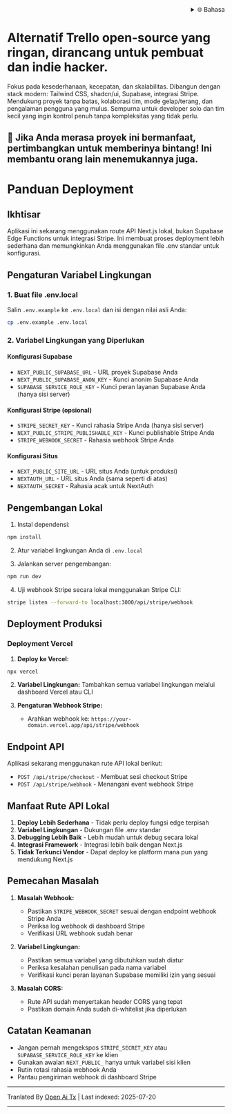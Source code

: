 <div align="right">
  <details>
    <summary >🌐 Bahasa</summary>
    <div>
      <div align="center">
        <a href="https://openaitx.github.io/view.html?user=Uaghazade1&project=kanba&lang=en">English</a>
        | <a href="https://openaitx.github.io/view.html?user=Uaghazade1&project=kanba&lang=zh-CN">简体中文</a>
        | <a href="https://openaitx.github.io/view.html?user=Uaghazade1&project=kanba&lang=zh-TW">繁體中文</a>
        | <a href="https://openaitx.github.io/view.html?user=Uaghazade1&project=kanba&lang=ja">日本語</a>
        | <a href="https://openaitx.github.io/view.html?user=Uaghazade1&project=kanba&lang=ko">한국어</a>
        | <a href="https://openaitx.github.io/view.html?user=Uaghazade1&project=kanba&lang=hi">हिन्दी</a>
        | <a href="https://openaitx.github.io/view.html?user=Uaghazade1&project=kanba&lang=th">ไทย</a>
        | <a href="https://openaitx.github.io/view.html?user=Uaghazade1&project=kanba&lang=fr">Français</a>
        | <a href="https://openaitx.github.io/view.html?user=Uaghazade1&project=kanba&lang=de">Deutsch</a>
        | <a href="https://openaitx.github.io/view.html?user=Uaghazade1&project=kanba&lang=es">Español</a>
        | <a href="https://openaitx.github.io/view.html?user=Uaghazade1&project=kanba&lang=it">Itapano</a>
        | <a href="https://openaitx.github.io/view.html?user=Uaghazade1&project=kanba&lang=ru">Русский</a>
        | <a href="https://openaitx.github.io/view.html?user=Uaghazade1&project=kanba&lang=pt">Português</a>
        | <a href="https://openaitx.github.io/view.html?user=Uaghazade1&project=kanba&lang=nl">Nederlands</a>
        | <a href="https://openaitx.github.io/view.html?user=Uaghazade1&project=kanba&lang=pl">Polski</a>
        | <a href="https://openaitx.github.io/view.html?user=Uaghazade1&project=kanba&lang=ar">العربية</a>
        | <a href="https://openaitx.github.io/view.html?user=Uaghazade1&project=kanba&lang=fa">فارسی</a>
        | <a href="https://openaitx.github.io/view.html?user=Uaghazade1&project=kanba&lang=tr">Türkçe</a>
        | <a href="https://openaitx.github.io/view.html?user=Uaghazade1&project=kanba&lang=vi">Tiếng Việt</a>
        | <a href="https://openaitx.github.io/view.html?user=Uaghazade1&project=kanba&lang=id">Bahasa Indonesia</a>
      </div>
    </div>
  </details>
</div>

# Alternatif Trello open-source yang ringan, dirancang untuk pembuat dan indie hacker.

Fokus pada kesederhanaan, kecepatan, dan skalabilitas.
Dibangun dengan stack modern: Tailwind CSS, shadcn/ui, Supabase, integrasi Stripe.
Mendukung proyek tanpa batas, kolaborasi tim, mode gelap/terang, dan pengalaman pengguna yang mulus.
Sempurna untuk developer solo dan tim kecil yang ingin kontrol penuh tanpa kompleksitas yang tidak perlu.

## 🌟 Jika Anda merasa proyek ini bermanfaat, pertimbangkan untuk memberinya bintang! Ini membantu orang lain menemukannya juga.

# Panduan Deployment

## Ikhtisar
Aplikasi ini sekarang menggunakan route API Next.js lokal, bukan Supabase Edge Functions untuk integrasi Stripe. Ini membuat proses deployment lebih sederhana dan memungkinkan Anda menggunakan file .env standar untuk konfigurasi.

## Pengaturan Variabel Lingkungan

### 1. Buat file .env.local
Salin `.env.example` ke `.env.local` dan isi dengan nilai asli Anda:


```bash
cp .env.example .env.local
```
### 2. Variabel Lingkungan yang Diperlukan

#### Konfigurasi Supabase
- `NEXT_PUBLIC_SUPABASE_URL` - URL proyek Supabase Anda
- `NEXT_PUBLIC_SUPABASE_ANON_KEY` - Kunci anonim Supabase Anda
- `SUPABASE_SERVICE_ROLE_KEY` - Kunci peran layanan Supabase Anda (hanya sisi server)

#### Konfigurasi Stripe (opsional)
- `STRIPE_SECRET_KEY` - Kunci rahasia Stripe Anda (hanya sisi server)
- `NEXT_PUBLIC_STRIPE_PUBLISHABLE_KEY` - Kunci publishable Stripe Anda
- `STRIPE_WEBHOOK_SECRET` - Rahasia webhook Stripe Anda

#### Konfigurasi Situs
- `NEXT_PUBLIC_SITE_URL` - URL situs Anda (untuk produksi)
- `NEXTAUTH_URL` - URL situs Anda (sama seperti di atas)
- `NEXTAUTH_SECRET` - Rahasia acak untuk NextAuth

## Pengembangan Lokal

1. Instal dependensi:

```bash
npm install
```
2. Atur variabel lingkungan Anda di `.env.local`

3. Jalankan server pengembangan:

```bash
npm run dev
```
4. Uji webhook Stripe secara lokal menggunakan Stripe CLI:

```bash
stripe listen --forward-to localhost:3000/api/stripe/webhook
```
## Deployment Produksi


### Deployment Vercel

1. **Deploy ke Vercel:**

```bash
npx vercel
```
2. **Variabel Lingkungan:**
   Tambahkan semua variabel lingkungan melalui dashboard Vercel atau CLI

3. **Pengaturan Webhook Stripe:**
   - Arahkan webhook ke: `https://your-domain.vercel.app/api/stripe/webhook`

## Endpoint API

Aplikasi sekarang menggunakan rute API lokal berikut:

- `POST /api/stripe/checkout` - Membuat sesi checkout Stripe
- `POST /api/stripe/webhook` - Menangani event webhook Stripe

## Manfaat Rute API Lokal

1. **Deploy Lebih Sederhana** - Tidak perlu deploy fungsi edge terpisah
2. **Variabel Lingkungan** - Dukungan file .env standar
3. **Debugging Lebih Baik** - Lebih mudah untuk debug secara lokal
4. **Integrasi Framework** - Integrasi lebih baik dengan Next.js
5. **Tidak Terkunci Vendor** - Dapat deploy ke platform mana pun yang mendukung Next.js

## Pemecahan Masalah

1. **Masalah Webhook:**
   - Pastikan `STRIPE_WEBHOOK_SECRET` sesuai dengan endpoint webhook Stripe Anda
   - Periksa log webhook di dashboard Stripe
   - Verifikasi URL webhook sudah benar

2. **Variabel Lingkungan:**
   - Pastikan semua variabel yang dibutuhkan sudah diatur
   - Periksa kesalahan penulisan pada nama variabel
   - Verifikasi kunci peran layanan Supabase memiliki izin yang sesuai

3. **Masalah CORS:**
   - Rute API sudah menyertakan header CORS yang tepat
   - Pastikan domain Anda sudah di-whitelist jika diperlukan

## Catatan Keamanan

- Jangan pernah mengekspos `STRIPE_SECRET_KEY` atau `SUPABASE_SERVICE_ROLE_KEY` ke klien
- Gunakan awalan `NEXT_PUBLIC_` hanya untuk variabel sisi klien
- Rutin rotasi rahasia webhook Anda
- Pantau pengiriman webhook di dashboard Stripe



---

Tranlated By [Open Ai Tx](https://github.com/OpenAiTx/OpenAiTx) | Last indexed: 2025-07-20

---